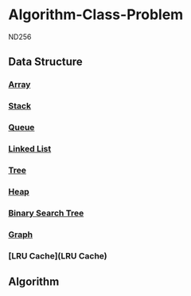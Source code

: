# Algorithm-Class-Problem
ND256

## Data Structure

### [Array](Array)

### [Stack](Stack)

### [Queue](Queue)

### [Linked List](LinkedList)

### [Tree](Tree)

### [Heap](Heap)

### [Binary Search Tree](BST)

### [Graph](Graph)

### [LRU Cache](LRU Cache)

## Algorithm

